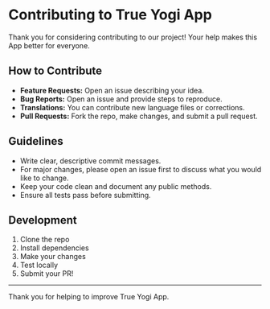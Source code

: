 # Contributing to True Yogi App

Thank you for considering contributing to our project! Your help makes this App better for everyone.

## How to Contribute

- **Feature Requests:** Open an issue describing your idea.
- **Bug Reports:** Open an issue and provide steps to reproduce.
- **Translations:** You can contribute new language files or corrections.
- **Pull Requests:** Fork the repo, make changes, and submit a pull request.

## Guidelines

- Write clear, descriptive commit messages.
- For major changes, please open an issue first to discuss what you would like to change.
- Keep your code clean and document any public methods.
- Ensure all tests pass before submitting.

## Development

1. Clone the repo
2. Install dependencies
3. Make your changes
4. Test locally
5. Submit your PR!

---

Thank you for helping to improve True Yogi App.
